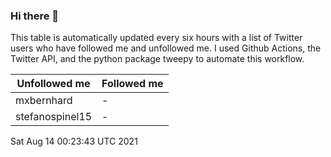 ### Hi there 👋

This table is automatically updated every six hours with a list of Twitter users who have followed me and unfollowed me. I used Github Actions, the Twitter API, and the python package tweepy to automate this workflow.

| Unfollowed me |  Followed me |
| --- | --- |
|mxbernhard|-|
|stefanospinel15|-|
Sat Aug 14 00:23:43 UTC 2021
